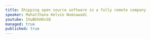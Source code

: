 ```yaml
---
title: Shipping open source software in a fully remote company
speaker: Mahatthana Kelvin Nomsawadi
youtube: IVwBbhHOvSQ
managed: true
published: true
---
```

